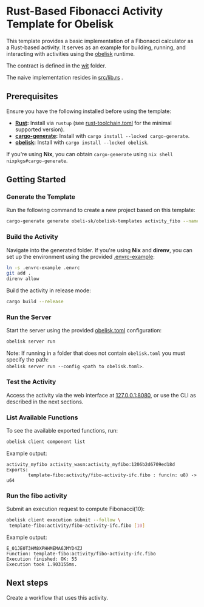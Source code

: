 # Rust-Based Fibonacci Activity Template for Obelisk

This template provides a basic implementation of a Fibonacci calculator
as a Rust-based activity. It serves as an example for building, running,
and interacting with activities using the [obelisk](https://github.com/obeli-sk/obelisk) runtime.

The contract is defined in the [wit](./wit/) folder.

The naive implementation resides in [src/lib.rs](./src/lib.rs) .

## Prerequisites
Ensure you have the following installed before using the template:

* **[Rust](https://rustup.rs/):** Install via `rustup` (see [rust-toolchain.toml](./rust-toolchain.toml) for the minimal supported version).
* **[cargo-generate](https://crates.io/crates/cargo-generate):** Install with `cargo install --locked cargo-generate`.
* **[obelisk](https://github.com/obeli-sk/obelisk):** Install with `cargo install --locked obelisk`.

If you're using **Nix**, you can obtain `cargo-generate` using `nix shell nixpkgs#cargo-generate`.

## Getting Started

### Generate the Template
Run the following command to create a new project based on this template:
```sh
cargo-generate generate obeli-sk/obelisk-templates activity_fibo --name activity_myfibo
```

### Build the Activity
Navigate into the generated folder.
If you're using **Nix** and **direnv**, you can set up the environment using the provided [.envrc-example](./.envrc-example):
```sh
ln -s .envrc-example .envrc
git add .
direnv allow
```

Build the activity in release mode:
```sh
cargo build --release
```

### Run the Server
Start the server using the provided [obelisk.toml](./obelisk.toml) configuration:
```sh
obelisk server run
```
Note: If running in a folder that does not contain `obelisk.toml` you must specify the path:  
`obelisk server run --config <path to obelisk.toml>`.

### Test the Activity
Access the activity via the web interface at [127.0.0.1:8080](http://127.0.0.1:8080),
or use the CLI as described in the next sections.

### List Available Functions
To see the available exported functions, run:
```sh
obelisk client component list
```
Example output:
```
activity_myfibo activity_wasm:activity_myfibo:1206b2d6709ed18d
Exports:
        template-fibo:activity/fibo-activity-ifc.fibo : func(n: u8) -> u64
```

### Run the fibo activity
Submit an execution request to compute Fibonacci(10):
```sh
obelisk client execution submit --follow \
 template-fibo:activity/fibo-activity-ifc.fibo [10]
```
Example output:
```
E_01JE0T3HM8XPHHMEMA6JMYD4ZJ
Function: template-fibo:activity/fibo-activity-ifc.fibo
Execution finished: OK: 55
Execution took 1.903155ms.
```

## Next steps
Create a workflow that uses this activity.
